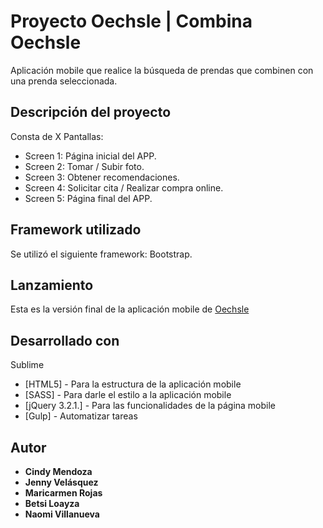 # Proyecto Oechsle | Combina Oechsle

Aplicación mobile que realice la búsqueda de prendas que combinen con una prenda seleccionada.

## Descripción del proyecto

Consta de X Pantallas:

* Screen 1: Página inicial del APP.
* Screen 2: Tomar / Subir foto.
* Screen 3: Obtener recomendaciones.
* Screen 4: Solicitar cita / Realizar compra online.
* Screen 5: Página final del APP.

## Framework utilizado

Se utilizó el siguiente framework: Bootstrap.

## Lanzamiento 

Esta es la versión final de la aplicación mobile de <a href="">Oechsle</a>

## Desarrollado con

Sublime

* [HTML5] - Para la estructura de la aplicación mobile
* [SASS] - Para darle el estilo a la aplicación mobile
* [jQuery 3.2.1.] - Para las funcionalidades de la página mobile
* [Gulp] - Automatizar tareas

## Autor

* **Cindy Mendoza**
* **Jenny Velásquez**
* **Maricarmen Rojas**
* **Betsi Loayza**
* **Naomi Villanueva** 
